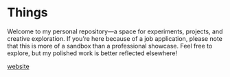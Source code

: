 # Things
Welcome to my personal repository—a space for experiments, projects, and creative exploration. If you’re here because of a job application, please note that this is more of a sandbox than a professional showcase. Feel free to explore, but my polished work is better reflected elsewhere!

[website](https://singerxt.github.io/art-works/)
